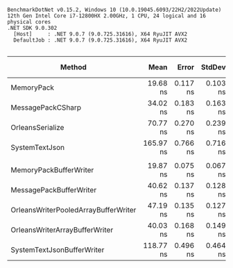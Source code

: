 ```

BenchmarkDotNet v0.15.2, Windows 10 (10.0.19045.6093/22H2/2022Update)
12th Gen Intel Core i7-12800HX 2.00GHz, 1 CPU, 24 logical and 16 physical cores
.NET SDK 9.0.302
  [Host]     : .NET 9.0.7 (9.0.725.31616), X64 RyuJIT AVX2
  DefaultJob : .NET 9.0.7 (9.0.725.31616), X64 RyuJIT AVX2


```
| Method                               | Mean      | Error    | StdDev   | Ratio | RatioSD | Gen0   | Allocated | Alloc Ratio |
|------------------------------------- |----------:|---------:|---------:|------:|--------:|-------:|----------:|------------:|
| MemoryPack                           |  19.68 ns | 0.117 ns | 0.103 ns |  1.00 |    0.01 | 0.0049 |      64 B |        1.00 |
| MessagePackCSharp                    |  34.02 ns | 0.183 ns | 0.163 ns |  1.73 |    0.01 | 0.0030 |      40 B |        0.62 |
| OrleansSerialize                     |  70.77 ns | 0.270 ns | 0.239 ns |  3.60 |    0.02 | 0.0036 |      48 B |        0.75 |
| SystemTextJson                       | 165.97 ns | 0.766 ns | 0.716 ns |  8.43 |    0.06 | 0.0274 |     360 B |        5.62 |
|                                      |           |          |          |       |         |        |           |             |
| MemoryPackBufferWriter               |  19.87 ns | 0.075 ns | 0.067 ns |  1.00 |    0.00 |      - |         - |          NA |
| MessagePackBufferWriter              |  40.62 ns | 0.137 ns | 0.128 ns |  2.04 |    0.01 |      - |         - |          NA |
| OrleansWriterPooledArrayBufferWriter |  47.19 ns | 0.135 ns | 0.127 ns |  2.38 |    0.01 |      - |         - |          NA |
| OrleansWriterArrayBufferWriter       |  40.03 ns | 0.168 ns | 0.149 ns |  2.02 |    0.01 |      - |         - |          NA |
| SystemTextJsonBufferWriter           | 118.77 ns | 0.496 ns | 0.464 ns |  5.98 |    0.03 |      - |         - |          NA |
